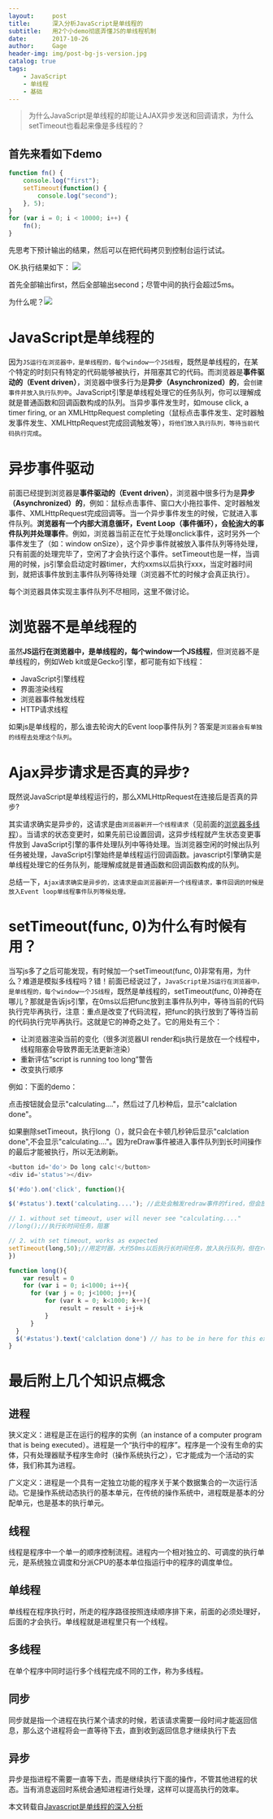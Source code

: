```yaml
---
layout:     post
title:      深入分析JavaScript是单线程的
subtitle:   用2个小demo彻底弄懂JS的单线程机制
date:       2017-10-26
author:     Gage
header-img: img/post-bg-js-version.jpg
catalog: true
tags:
    - JavaScript
    - 单线程
    - 基础
---
```


>为什么JavaScript是单线程的却能让AJAX异步发送和回调请求，为什么setTimeout也看起来像是多线程的？

## 首先来看如下demo

```javascript
function fn() {
    console.log("first");
    setTimeout(function() {
        console.log("second");
    }, 5);
}
for (var i = 0; i < 10000; i++) {
    fn();
}
```
先思考下预计输出的结果，然后可以在把代码拷贝到控制台运行试试。

OK.执行结果如下：
![](https://ws1.sinaimg.cn/large/d8cefbbagy1fr1wrl7lyxj20fe02sq2y.jpg)

首先全部输出first，然后全部输出second；尽管中间的执行会超过5ms。

为什么呢？![](https://ws1.sinaimg.cn/large/d8cefbbagy1fr1x4h3iscj2019019a9w.jpg)

# JavaScript是单线程的

因为`JS运行在浏览器中，是单线程的，每个window一个JS线程`，既然是单线程的，在某个特定的时刻只有特定的代码能够被执行，并阻塞其它的代码。而浏览器是**事件驱动的（Event driven）**，浏览器中很多行为是**异步（Asynchronized）的**，会`创建事件并放入执行队列中`。JavaScript引擎是单线程处理它的任务队列，你可以理解成就是普通函数和回调函数构成的队列。当异步事件发生时，如mouse click, a timer firing, or an XMLHttpRequest completing（鼠标点击事件发生、定时器触发事件发生、XMLHttpRequest完成回调触发等），`将他们放入执行队列，等待当前代码执行完成`。

# 异步事件驱动

前面已经提到浏览器是**事件驱动的（Event driven）**，浏览器中很多行为是**异步（Asynchronized）的**，例如：鼠标点击事件、窗口大小拖拉事件、定时器触发事件、XMLHttpRequest完成回调等。当一个异步事件发生的时候，它就进入事件队列。**浏览器有一个内部大消息循环，Event Loop（事件循环），会[轮询](https://baike.baidu.com/item/%E8%BD%AE%E8%AF%A2/6078469?fr=aladdin)大的事件队列并处理事件**。例如，浏览器当前正在忙于处理onclick事件，这时另外一个事件发生了（如：window onSize），这个异步事件就被放入事件队列等待处理，只有前面的处理完毕了，空闲了才会执行这个事件。setTimeout也是一样，当调用的时候，js引擎会启动定时器timer，大约xxms以后执行xxx，当定时器时间到，就把该事件放到主事件队列等待处理（浏览器不忙的时候才会真正执行）。

每个浏览器具体实现主事件队列不尽相同，这里不做讨论。

# <span id ="jump">浏览器不是单线程的</span>

虽然**JS运行在浏览器中，是单线程的，每个window一个JS线程**，但浏览器不是单线程的，例如Web kit或是Gecko引擎，都可能有如下线程：

 * JavaScript引擎线程
 * 界面渲染线程
 * 浏览器事件触发线程
 * HTTP请求线程

如果js是单线程的，那么谁去轮询大的Event loop事件队列？答案是`浏览器会有单独的线程去处理这个队列`。

# Ajax异步请求是否真的异步?

既然说JavaScript是单线程运行的，那么XMLHttpRequest在连接后是否真的异步? 

其实请求确实是异步的，这请求是由`浏览器新开一个线程请求`（见前面的[浏览器多线程](#jump)）。当请求的状态变更时，如果先前已设置回调，这异步线程就产生状态变更事件放到 JavaScript引擎的事件处理队列中等待处理。当浏览器空闲的时候出队列任务被处理，JavaScript引擎始终是单线程运行回调函数。javascript引擎确实是单线程处理它的任务队列，能理解成就是普通函数和回调函数构成的队列。

总结一下，`Ajax请求确实是异步的，这请求是由浏览器新开一个线程请求，事件回调的时候是放入Event loop单线程事件队列等候处理。`

# setTimeout(func, 0)为什么有时候有用？

当写js多了之后可能发现，有时候加一个setTimeout(func, 0)非常有用，为什么？难道是模拟多线程吗？错！前面已经说过了，`JavaScript是JS运行在浏览器中，是单线程的，每个window一个JS线程`，既然是单线程的，setTimeout(func, 0)神奇在哪儿？那就是告诉js引擎，在0ms以后把func放到主事件队列中，等待当前的代码执行完毕再执行，注意：重点是改变了代码流程，把func的执行放到了等待当前的代码执行完毕再执行。这就是它的神奇之处了。它的用处有三个：

* 让浏览器渲染当前的变化（很多浏览器UI render和js执行是放在一个线程中，线程阻塞会导致界面无法更新渲染）
* 重新评估”script is running too long”警告
* 改变执行顺序

例如：下面的demo：

点击按钮就会显示"calculating...."，然后过了几秒种后，显示"calclation done"。

如果删除setTimeout，执行long（），就只会在卡顿几秒钟后显示"calclation done",不会显示"calculating...."。因为reDraw事件被进入事件队列到长时间操作的最后才能被执行，所以无法刷新。

```javascript
<button id='do'> Do long calc!</button>
<div id='status'></div>

$('#do').on('click', function(){

$('#status').text('calculating....'); //此处会触发redraw事件的fired，但会放到队列里执行，直到long()执行完。

// 1. without set timeout, user will never see "calculating...."
//long();//执行长时间任务，阻塞

// 2. with set timeout, works as expected
setTimeout(long,50);//用定时器，大约50ms以后执行长时间任务，放入执行队列，但在redraw之后了，根据先进先出原则
})

function long(){
    var result = 0
    for (var i = 0; i<1000; i++){
      for (var j = 0; j<1000; j++){
          for (var k = 0; k<1000; k++){
              result = result + i+j+k
          }
      } 
  }
  $('#status').text('calclation done') // has to be in here for this example. or else it will ALWAYS run instantly. This is the same as passing it a callback 
}
```

# 最后附上几个知识点概念

## 进程 
狭义定义：进程是正在运行的程序的实例（an instance of a computer program that is being executed）。进程是一个“执行中的程序”。程序是一个没有生命的实体，只有处理器赋予程序生命时（操作系统执行之），它才能成为一个活动的实体，我们称其为进程。

广义定义：进程是一个具有一定独立功能的程序关于某个数据集合的一次运行活动。它是操作系统动态执行的基本单元，在传统的操作系统中，进程既是基本的分配单元，也是基本的执行单元。

## 线程 
线程是程序中一个单一的顺序控制流程。进程内一个相对独立的、可调度的执行单元，是系统独立调度和分派CPU的基本单位指运行中的程序的调度单位。

## 单线程
单线程在程序执行时，所走的程序路径按照连续顺序排下来，前面的必须处理好，后面的才会执行。单线程就是进程里只有一个线程。

## 多线程
在单个程序中同时运行多个线程完成不同的工作，称为多线程。

## 同步
同步就是指一个进程在执行某个请求的时候，若该请求需要一段时间才能返回信息，那么这个进程将会一直等待下去，直到收到返回信息才继续执行下去

## 异步
异步是指进程不需要一直等下去，而是继续执行下面的操作，不管其他进程的状态。当有消息返回时系统会通知进程进行处理，这样可以提高执行的效率。

本文转载自[Javascript是单线程的深入分析](http://www.cnblogs.com/Mainz/p/3552717.html)
